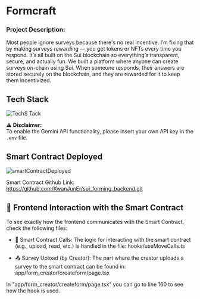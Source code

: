 # Formcraft

### Project Description:
Most people ignore surveys because there's no real incentive. I’m fixing that by making surveys rewarding — you get tokens or NFTs every time you respond. It’s all built on the Sui blockchain so everything’s transparent, secure, and actually fun.
We built a platform where anyone can create surveys on-chain using Sui. When someone responds, their answers are stored securely on the blockchain, and they are rewarded for it to keep them incentivized.




## Tech Stack
![TechS Tack](https://github.com/user-attachments/assets/f1ed70df-3261-45c9-9e83-fdd76e5bb670)

⚠️ **Disclaimer:**  
To enable the Gemini API functionality, please insert your own API key in the `.env` file.

## Smart Contract Deployed
![smartContractDeployed](https://github.com/user-attachments/assets/6849856f-fb16-4932-88ba-405fe9888737)

Smart Contract Github Link:
https://github.com/KwanJunEr/sui_forming_backend.git

## 🧠 Frontend Interaction with the Smart Contract
To see exactly how the frontend communicates with the Smart Contract, check the following files:

- 📄 Smart Contract Calls:
The logic for interacting with the smart contract (e.g., upload, read, etc.) is handled in the file:
hooks/useMoveCalls.ts

- 📤 Survey Upload (by Creator):
The part where the creator uploads a survey to the smart contract can be found in:
app/form_creator/createform/page.tsx

In "app/form_creator/createform/page.tsx" you can go to line 160 to see how the hook is used.
